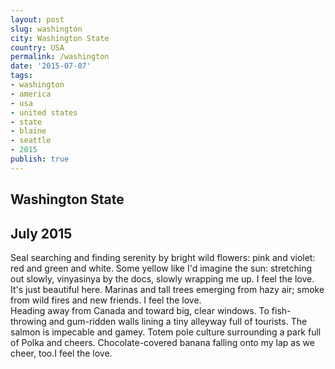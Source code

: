 ```yaml
---
layout: post
slug: washington
city: Washington State
country: USA
permalink: /washington
date: '2015-07-07'
tags:
- washington
- america
- usa
- united states
- state
- blaine
- seattle
- 2015
publish: true
---
```


<section class="img-area">
  <div class="marina"></div>
  <div class="title-badge">
    <h1 class="badge">Washington State</h1>
    <h2>July 2015</h2>
  </div>
</section>

<section class="poem-area">
  <p class="poem">
  Seal searching and finding serenity by bright wild flowers: pink and violet: red and green and white. Some yellow like I'd imagine the sun: stretching out slowly, vinyasinya by the docs, slowly wrapping me up. <span>I feel the love.</span>
  <br>
  It's just beautiful here. Marinas and tall trees emerging from hazy air; smoke from wild fires and new friends. <span>I feel the love.</span>
  <br>
  Heading away from Canada and toward big, clear windows. To fish-throwing and gum-ridden walls lining a tiny alleyway full of tourists. The salmon is impecable and gamey. Totem pole culture surrounding a park full of Polka and cheers. Chocolate-covered banana falling onto my lap as we cheer, too.<span>I feel the love.</span>
</section>
</p>
